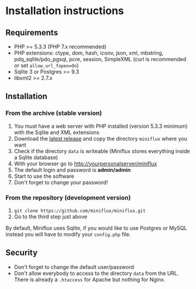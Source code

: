 Installation instructions
=========================

Requirements
------------

- PHP >= 5.3.3 (PHP 7.x recommended)
- PHP extensions: ctype, dom, hash, iconv, json, xml, mbstring, pdq_sqlite/pdo_pgsql, pcre, session, SimpleXML (curl is recommended or set `allow_url_fopen=On`)
- Sqlite 3 or Postgres >= 9.3
- libxml2 >= 2.7.x

Installation
------------

### From the archive (stable version)

1. You must have a web server with PHP installed (version 5.3.3 minimum) with the Sqlite and XML extensions
2. Download the [latest release](https://miniflux.net/downloads) and copy the directory `miniflux` where you want
3. Check if the directory `data` is writeable (Miniflux stores everything inside a Sqlite database)
4. With your browser go to <http://yourpersonalserver/miniflux>
5. The default login and password is **admin/admin**
6. Start to use the software
7. Don't forget to change your password!

### From the repository (development version)

1. `git clone https://github.com/miniflux/miniflux.git`
2. Go to the third step just above

By default, Miniflux uses Sqlite, if you would like to use Postgres or MySQL instead you will have to modify your `config.php` file.

Security
--------

- Don't forget to change the default user/password
- Don't allow everybody to access to the directory `data` from the URL. There is already a `.htaccess` for Apache but nothing for Nginx.
